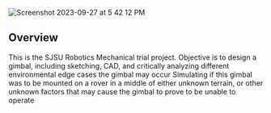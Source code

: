 
![Screenshot 2023-09-27 at 5 42 12 PM](https://github.com/SpinnerX/TrialProjects/assets/56617292/e8d88f75-092f-4166-a82a-c734c7deedb0)


## Overview
This is the SJSU Robotics Mechanical trial project. Objective is to design a gimbal, including sketching, CAD, and critically analyzing different environmental edge cases the gimbal may occur
Simulating if this gimbal was to be mounted on a rover in a middle of either unknown terrain, or other unknown factors that may cause the gimbal to prove to be unable to operate
